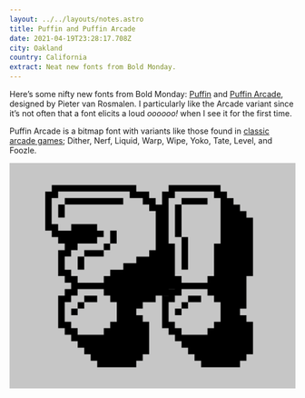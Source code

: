 ```yaml
---
layout: ../../layouts/notes.astro
title: Puffin and Puffin Arcade
date: 2021-04-19T23:28:17.708Z
city: Oakland
country: California
extract: Neat new fonts from Bold Monday.
---
```


Here’s some nifty new fonts from Bold Monday: [Puffin](https://boldmonday.com/typeface/puffin/) and [Puffin Arcade](https://www.boldmonday.com/typefaces/puffin-arcade/), designed by Pieter van Rosmalen. I particularly like the Arcade variant since it’s not often that a font elicits a loud _oooooo!_ when I see it for the first time.

Puffin Arcade is a bitmap font with variants like those found in [classic arcade games](https://readonlymemory.vg/shop/book/arcade-game-typography/); Dither, Nerf, Liquid, Warp, Wipe, Yoko, Tate, Level, and Foozle.

![An example of the Puffin Arcade font](/images/8000x1234.puffinarcade_inuse_10.png)
